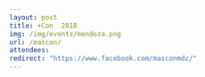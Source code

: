 ```yaml
---
layout: post
title: +Con  2018
img: /img/events/mendoza.png
url: /mascon/
attendees: 
redirect: "https://www.facebook.com/masconmdz/"
---
```

